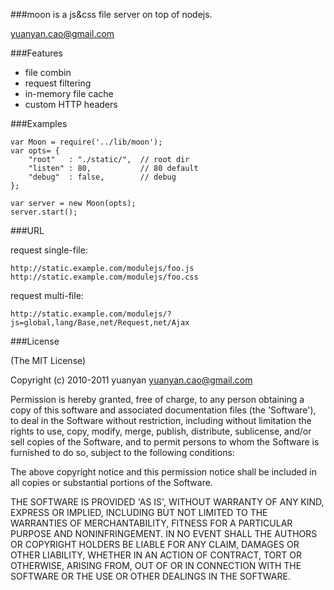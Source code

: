 ###moon is a js&css file server on top of nodejs. 

yuanyan.cao@gmail.com

###Features
* file combin
* request filtering
* in-memory file cache
* custom HTTP headers

###Examples

	var Moon = require('../lib/moon');
	var opts= {
		"root"   : "./static/",  // root dir
		"listen" : 80,           // 80 default
		"debug"  : false,        // debug
	};

	var server = new Moon(opts);
	server.start();
	
	
###URL

request single-file: 

	http://static.example.com/modulejs/foo.js
	http://static.example.com/modulejs/foo.css
	
request multi-file:

	http://static.example.com/modulejs/?js=global,lang/Base,net/Request,net/Ajax

###License

(The MIT License)

Copyright (c) 2010-2011 yuanyan <yuanyan.cao@gmail.com>

Permission is hereby granted, free of charge, to any person obtaining a copy of this software and associated documentation files (the 'Software'), to deal in the Software without restriction, including without limitation the rights to use, copy, modify, merge, publish, distribute, sublicense, and/or sell copies of the Software, and to permit persons to whom the Software is furnished to do so, subject to the following conditions:

The above copyright notice and this permission notice shall be included in all copies or substantial portions of the Software.

THE SOFTWARE IS PROVIDED 'AS IS', WITHOUT WARRANTY OF ANY KIND, EXPRESS OR IMPLIED, INCLUDING BUT NOT LIMITED TO THE WARRANTIES OF MERCHANTABILITY, FITNESS FOR A PARTICULAR PURPOSE AND NONINFRINGEMENT. IN NO EVENT SHALL THE AUTHORS OR COPYRIGHT HOLDERS BE LIABLE FOR ANY CLAIM, DAMAGES OR OTHER LIABILITY, WHETHER IN AN ACTION OF CONTRACT, TORT OR OTHERWISE, ARISING FROM, OUT OF OR IN CONNECTION WITH THE SOFTWARE OR THE USE OR OTHER DEALINGS IN THE SOFTWARE.